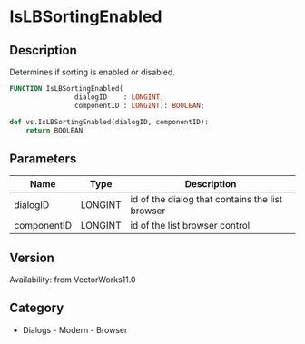 # IsLBSortingEnabled

## Description
Determines if sorting is enabled or disabled.

```pascal
FUNCTION IsLBSortingEnabled(
				dialogID    : LONGINT;
				componentID : LONGINT): BOOLEAN;
```

```python
def vs.IsLBSortingEnabled(dialogID, componentID):
    return BOOLEAN
```

## Parameters
|Name|Type|Description|
|---|---|---|
|dialogID|LONGINT|id of the dialog that contains the list browser|
|componentID|LONGINT|id of the list browser control|

## Version
Availability: from VectorWorks11.0

## Category
* Dialogs - Modern - Browser

